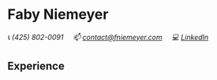 # Faby Niemeyer

###### :telephone_receiver: (425) 802-0091 &nbsp; &nbsp; :mailbox: <contact@fniemeyer.com> &nbsp; &nbsp; :computer: [LinkedIn](https://www.linkedin.com/in/fabyf/)



## Experience
